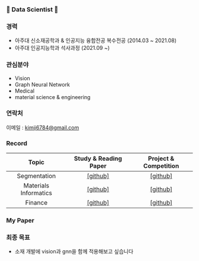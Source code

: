 ### 👋 Data Scientist 👋

### 경력
- 아주대 신소재공학과 & 인공지능 융합전공 복수전공 (2014.03 ~ 2021.08)
- 아주대 인공지능학과 석사과정 (2021.09 ~)

### 관심분야
- Vision
- Graph Neural Network
- Medical
- material science & engineering

### 연락처
이메일 : kimji6784@gmail.com

### Record
Topic | Study & Reading Paper | Project & Competition
:---: | :---: | :---: |
Segmentation | [[github]]() | [[github]]() |
Materials Informatics | [[github]]() | [[github]]() |
Finance | [[github]]() | [[github]]() |

### My Paper

### 최종 목표
- 소재 개발에 vision과 gnn을 함께 적용해보고 싶습니다

